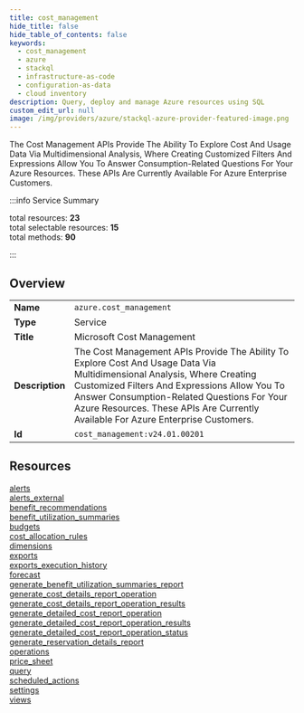 ```yaml
---
title: cost_management
hide_title: false
hide_table_of_contents: false
keywords:
  - cost_management
  - azure
  - stackql
  - infrastructure-as-code
  - configuration-as-data
  - cloud inventory
description: Query, deploy and manage Azure resources using SQL
custom_edit_url: null
image: /img/providers/azure/stackql-azure-provider-featured-image.png
---
```

The Cost Management APIs Provide The Ability To Explore Cost And Usage Data Via Multidimensional Analysis, Where Creating Customized Filters And Expressions Allow You To Answer Consumption-Related Questions For Your Azure Resources. These APIs Are Currently Available For Azure Enterprise Customers.  
    
:::info Service Summary

<div class="row">
<div class="providerDocColumn">
<span>total resources:&nbsp;<b>23</b></span><br />
<span>total selectable resources:&nbsp;<b>15</b></span><br />
<span>total methods:&nbsp;<b>90</b></span><br />
</div>
</div>

:::

## Overview
<table><tbody>
<tr><td><b>Name</b></td><td><code>azure.cost_management</code></td></tr>
<tr><td><b>Type</b></td><td>Service</td></tr>
<tr><td><b>Title</b></td><td>Microsoft Cost Management</td></tr>
<tr><td><b>Description</b></td><td>The Cost Management APIs Provide The Ability To Explore Cost And Usage Data Via Multidimensional Analysis, Where Creating Customized Filters And Expressions Allow You To Answer Consumption-Related Questions For Your Azure Resources. These APIs Are Currently Available For Azure Enterprise Customers.</td></tr>
<tr><td><b>Id</b></td><td><code>cost_management:v24.01.00201</code></td></tr>
</tbody></table>

## Resources
<div class="row">
<div class="providerDocColumn">
<a href="/providers/azure/cost_management/alerts/">alerts</a><br />
<a href="/providers/azure/cost_management/alerts_external/">alerts_external</a><br />
<a href="/providers/azure/cost_management/benefit_recommendations/">benefit_recommendations</a><br />
<a href="/providers/azure/cost_management/benefit_utilization_summaries/">benefit_utilization_summaries</a><br />
<a href="/providers/azure/cost_management/budgets/">budgets</a><br />
<a href="/providers/azure/cost_management/cost_allocation_rules/">cost_allocation_rules</a><br />
<a href="/providers/azure/cost_management/dimensions/">dimensions</a><br />
<a href="/providers/azure/cost_management/exports/">exports</a><br />
<a href="/providers/azure/cost_management/exports_execution_history/">exports_execution_history</a><br />
<a href="/providers/azure/cost_management/forecast/">forecast</a><br />
<a href="/providers/azure/cost_management/generate_benefit_utilization_summaries_report/">generate_benefit_utilization_summaries_report</a><br />
<a href="/providers/azure/cost_management/generate_cost_details_report_operation/">generate_cost_details_report_operation</a><br />
</div>
<div class="providerDocColumn">
<a href="/providers/azure/cost_management/generate_cost_details_report_operation_results/">generate_cost_details_report_operation_results</a><br />
<a href="/providers/azure/cost_management/generate_detailed_cost_report_operation/">generate_detailed_cost_report_operation</a><br />
<a href="/providers/azure/cost_management/generate_detailed_cost_report_operation_results/">generate_detailed_cost_report_operation_results</a><br />
<a href="/providers/azure/cost_management/generate_detailed_cost_report_operation_status/">generate_detailed_cost_report_operation_status</a><br />
<a href="/providers/azure/cost_management/generate_reservation_details_report/">generate_reservation_details_report</a><br />
<a href="/providers/azure/cost_management/operations/">operations</a><br />
<a href="/providers/azure/cost_management/price_sheet/">price_sheet</a><br />
<a href="/providers/azure/cost_management/query/">query</a><br />
<a href="/providers/azure/cost_management/scheduled_actions/">scheduled_actions</a><br />
<a href="/providers/azure/cost_management/settings/">settings</a><br />
<a href="/providers/azure/cost_management/views/">views</a><br />
</div>
</div>
